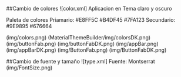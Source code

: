 ##Cambio de colores ![color.xml]
Aplicacion en Tema claro y oscuro

Paleta de colores 
Priamario:  #E8FF5C    #B4DF45   #7FA123
Secundario: #9E9895 #676664

(img/colors.png) (MaterialThemeBuilder/img/colorsDK.png)
(img/buttonFab.png) (img/buttonFabDK.png)
(img/appBar.png) (img/appBarDK.png)
(img/ButtonFab.png) (img/ButtonFabDK.png)

##Cambio de fuente y tamaño ![type.xml]
Fuente: Montserrat
(img/FontSize.png)